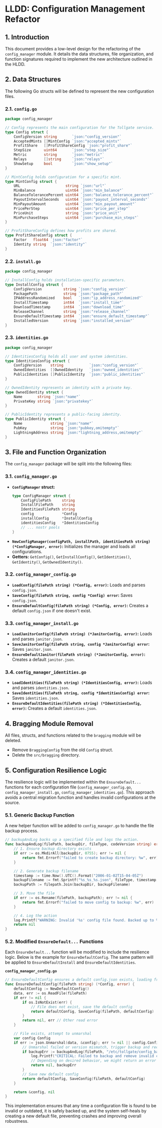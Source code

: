 # LLDD: Configuration Management Refactor

## 1. Introduction

This document provides a low-level design for the refactoring of the `config_manager` module. It details the data structures, file organization, and function signatures required to implement the new architecture outlined in the HLDD.

## 2. Data Structures

The following Go structs will be defined to represent the new configuration files.

### 2.1. `config.go`

```go
package config_manager

// Config represents the main configuration for the Tollgate service.
type Config struct {
	ConfigVersion string       `json:"config_version"`
	AcceptedMints []MintConfig `json:"accepted_mints"`
	ProfitShare   []ProfitShareConfig `json:"profit_share"`
	StepSize      uint64       `json:"step_size"`
	Metric        string       `json:"metric"`
	Relays        []string     `json:"relays"`
	ShowSetup     bool         `json:"show_setup"`
}

// MintConfig holds configuration for a specific mint.
type MintConfig struct {
	URL                     string `json:"url"`
	MinBalance              uint64 `json:"min_balance"`
	BalanceTolerancePercent uint64 `json:"balance_tolerance_percent"`
	PayoutIntervalSeconds   uint64 `json:"payout_interval_seconds"`
	MinPayoutAmount         uint64 `json:"min_payout_amount"`
	PricePerStep            uint64 `json:"price_per_step"`
	PriceUnit               string `json:"price_unit"`
	MinPurchaseSteps        uint64 `json:"purchase_min_steps"`
}

// ProfitShareConfig defines how profits are shared.
type ProfitShareConfig struct {
	Factor   float64 `json:"factor"`
	Identity string  `json:"identity"`
}
```

### 2.2. `install.go`

```go
package config_manager

// InstallConfig holds installation-specific parameters.
type InstallConfig struct {
	ConfigVersion          string `json:"config_version"`
	PackagePath            string `json:"package_path"`
	IPAddressRandomized    bool   `json:"ip_address_randomized"`
	InstallTimestamp       int64  `json:"install_time"`
	DownloadTimestamp      int64  `json:"download_time"`
	ReleaseChannel         string `json:"release_channel"`
	EnsureDefaultTimestamp int64  `json:"ensure_default_timestamp"`
	InstalledVersion       string `json:"installed_version"`
}
```

### 2.3. `identities.go`

```go
package config_manager

// IdentitiesConfig holds all user and system identities.
type IdentitiesConfig struct {
	ConfigVersion    string            `json:"config_version"`
	OwnedIdentities  []OwnedIdentity   `json:"owned_identities"`
	PublicIdentities []PublicIdentity  `json:"public_identities"`
}

// OwnedIdentity represents an identity with a private key.
type OwnedIdentity struct {
	Name       string `json:"name"`
	PrivateKey string `json:"privatekey"`
}

// PublicIdentity represents a public-facing identity.
type PublicIdentity struct {
	Name             string `json:"name"`
	PubKey           string `json:"pubkey,omitempty"`
	LightningAddress string `json:"lightning_address,omitempty"`
}
```

## 3. File and Function Organization

The `config_manager` package will be split into the following files:

### 3.1. `config_manager.go`

- **`ConfigManager` struct:**
  ```go
  type ConfigManager struct {
      ConfigFilePath     string
      InstallFilePath    string
      IdentitiesFilePath string
      config             *Config
      installConfig      *InstallConfig
      identitiesConfig   *IdentitiesConfig
      // ... nostr pools
  }
  ```
- **`NewConfigManager(configPath, installPath, identitiesPath string) (*ConfigManager, error)`:** Initializes the manager and loads all configurations.
- **Getters:** `GetConfig()`, `GetInstallConfig()`, `GetIdentities()`, `GetIdentity()`, `GetOwnedIdentity()`.

### 3.2. `config_manager_config.go`

- **`LoadConfig(filePath string) (*Config, error)`:** Loads and parses `config.json`.
- **`SaveConfig(filePath string, config *Config) error`:** Saves `config.json`.
- **`EnsureDefaultConfig(filePath string) (*Config, error)`:** Creates a default `config.json` if one doesn't exist.

### 3.3. `config_manager_install.go`

- **`LoadJanitorConfig(filePath string) (*JanitorConfig, error)`:** Loads and parses `janitor.json`.
- **`SaveJanitorConfig(filePath string, config *JanitorConfig) error`:** Saves `janitor.json`.
- **`EnsureDefaultJanitor(filePath string) (*JanitorConfig, error)`:** Creates a default `janitor.json`.

### 3.4. `config_manager_identities.go`

- **`LoadIdentities(filePath string) (*IdentitiesConfig, error)`:** Loads and parses `identities.json`.
- **`SaveIdentities(filePath string, config *IdentitiesConfig) error`:** Saves `identities.json`.
- **`EnsureDefaultIdentities(filePath string) (*IdentitiesConfig, error)`:** Creates a default `identities.json`.

## 4. Bragging Module Removal

All files, structs, and functions related to the `bragging` module will be deleted.
- Remove `BraggingConfig` from the old `Config` struct.
- Delete the `src/bragging` directory.

## 5. Configuration Resilience Logic

The resilience logic will be implemented within the `EnsureDefault...` functions for each configuration file (`config_manager_config.go`, `config_manager_install.go`, `config_manager_identities.go`). This approach avoids a central migration function and handles invalid configurations at the source.

### 5.1. Generic Backup Function

A new helper function will be added to `config_manager.go` to handle the file backup process.

```go
// backupAndLog backs up a specified file and logs the action.
func backupAndLog(filePath, backupDir, fileType, codeVersion string) error {
    // 1. Ensure backup directory exists
    if err := os.MkdirAll(backupDir, 0755); err != nil {
        return fmt.Errorf("failed to create backup directory: %w", err)
    }

    // 2. Generate backup filename
    timestamp := time.Now().UTC().Format("2006-01-02T15-04-05Z")
    backupFilename := fmt.Sprintf("%s_%s_%s.json", fileType, timestamp, codeVersion)
    backupPath := filepath.Join(backupDir, backupFilename)

    // 3. Move the file
    if err := os.Rename(filePath, backupPath); err != nil {
        return fmt.Errorf("failed to move config to backup: %w", err)
    }

    // 4. Log the action
    log.Printf("WARNING: Invalid '%s' config file found. Backed up to %s", fileType, backupPath)
    return nil
}
```

### 5.2. Modified `EnsureDefault...` Functions

Each `EnsureDefault...` function will be modified to include the resilience logic. Below is the example for `EnsureDefaultConfig`. The same pattern will be applied to `EnsureDefaultInstall` and `EnsureDefaultIdentities`.

**`config_manager_config.go`**

```go
// EnsureDefaultConfig ensures a default config.json exists, loading from file if present.
func EnsureDefaultConfig(filePath string) (*Config, error) {
    defaultConfig := NewDefaultConfig()
    data, err := os.ReadFile(filePath)
    if err != nil {
        if os.IsNotExist(err) {
            // File does not exist, save the default config
            return defaultConfig, SaveConfig(filePath, defaultConfig)
        }
        return nil, err // Other read error
    }

    // File exists, attempt to unmarshal
    var config Config
    if err := json.Unmarshal(data, &config); err != nil || config.ConfigVersion != defaultConfig.ConfigVersion {
        // Unmarshal failed or version mismatch, trigger backup and recreate
        if backupErr := backupAndLog(filePath, "/etc/tollgate/config_backups", "config", defaultConfig.ConfigVersion); backupErr != nil {
            log.Printf("CRITICAL: Failed to backup and remove invalid config: %v", backupErr)
            // Depending on desired behavior, we might return an error or proceed with default
            return nil, backupErr
        }
        // Save new default config
        return defaultConfig, SaveConfig(filePath, defaultConfig)
    }

    return &config, nil
}
```

This implementation ensures that any time a configuration file is found to be invalid or outdated, it is safely backed up, and the system self-heals by creating a new default file, preventing crashes and improving overall robustness.
